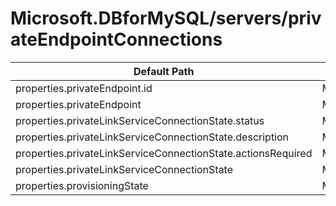 # Microsoft.DBforMySQL/servers/privateEndpointConnections

| Default Path | Alias |
|---|---|
| properties.privateEndpoint.id | Microsoft.DBforMySQL/servers/privateEndpointConnections/privateEndpoint.id |
| properties.privateEndpoint | Microsoft.DBforMySQL/servers/privateEndpointConnections/privateEndpoint |
| properties.privateLinkServiceConnectionState.status | Microsoft.DBforMySQL/servers/privateEndpointConnections/privateLinkServiceConnectionState.status |
| properties.privateLinkServiceConnectionState.description | Microsoft.DBforMySQL/servers/privateEndpointConnections/privateLinkServiceConnectionState.description |
| properties.privateLinkServiceConnectionState.actionsRequired | Microsoft.DBforMySQL/servers/privateEndpointConnections/privateLinkServiceConnectionState.actionsRequired |
| properties.privateLinkServiceConnectionState | Microsoft.DBforMySQL/servers/privateEndpointConnections/privateLinkServiceConnectionState |
| properties.provisioningState | Microsoft.DBforMySQL/servers/privateEndpointConnections/provisioningState |

